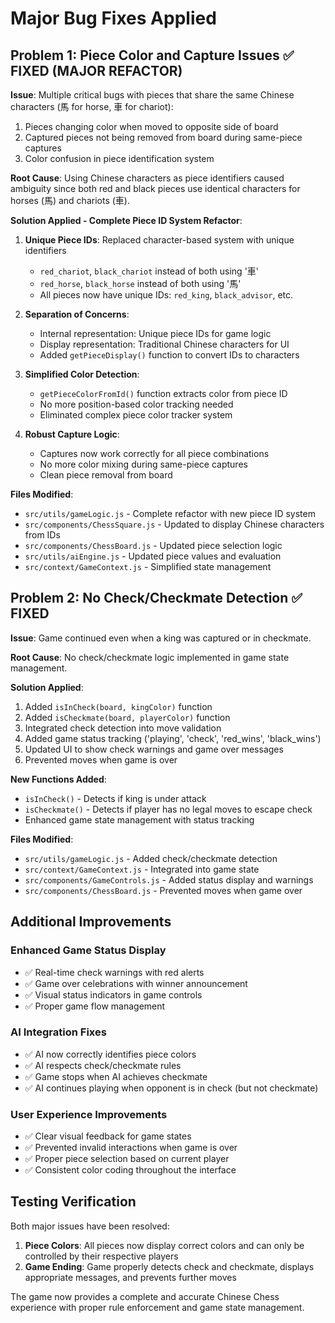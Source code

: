 # Major Bug Fixes Applied

## Problem 1: Piece Color and Capture Issues ✅ FIXED (MAJOR REFACTOR)

**Issue**: Multiple critical bugs with pieces that share the same Chinese characters (馬 for horse, 車 for chariot):
1. Pieces changing color when moved to opposite side of board
2. Captured pieces not being removed from board during same-piece captures
3. Color confusion in piece identification system

**Root Cause**: Using Chinese characters as piece identifiers caused ambiguity since both red and black pieces use identical characters for horses (馬) and chariots (車).

**Solution Applied - Complete Piece ID System Refactor**:
1. **Unique Piece IDs**: Replaced character-based system with unique identifiers
   - `red_chariot`, `black_chariot` instead of both using '車'
   - `red_horse`, `black_horse` instead of both using '馬'
   - All pieces now have unique IDs: `red_king`, `black_advisor`, etc.

2. **Separation of Concerns**: 
   - Internal representation: Unique piece IDs for game logic
   - Display representation: Traditional Chinese characters for UI
   - Added `getPieceDisplay()` function to convert IDs to characters

3. **Simplified Color Detection**:
   - `getPieceColorFromId()` function extracts color from piece ID
   - No more position-based color tracking needed
   - Eliminated complex piece color tracker system

4. **Robust Capture Logic**:
   - Captures now work correctly for all piece combinations
   - No more color mixing during same-piece captures
   - Clean piece removal from board

**Files Modified**:
- `src/utils/gameLogic.js` - Complete refactor with new piece ID system
- `src/components/ChessSquare.js` - Updated to display Chinese characters from IDs
- `src/components/ChessBoard.js` - Updated piece selection logic
- `src/utils/aiEngine.js` - Updated piece values and evaluation
- `src/context/GameContext.js` - Simplified state management

## Problem 2: No Check/Checkmate Detection ✅ FIXED

**Issue**: Game continued even when a king was captured or in checkmate.

**Root Cause**: No check/checkmate logic implemented in game state management.

**Solution Applied**:
1. Added `isInCheck(board, kingColor)` function
2. Added `isCheckmate(board, playerColor)` function
3. Integrated check detection into move validation
4. Added game status tracking ('playing', 'check', 'red_wins', 'black_wins')
5. Updated UI to show check warnings and game over messages
6. Prevented moves when game is over

**New Functions Added**:
- `isInCheck()` - Detects if king is under attack
- `isCheckmate()` - Detects if player has no legal moves to escape check
- Enhanced game state management with status tracking

**Files Modified**:
- `src/utils/gameLogic.js` - Added check/checkmate detection
- `src/context/GameContext.js` - Integrated into game state
- `src/components/GameControls.js` - Added status display and warnings
- `src/components/ChessBoard.js` - Prevented moves when game over

## Additional Improvements

### Enhanced Game Status Display
- ✅ Real-time check warnings with red alerts
- ✅ Game over celebrations with winner announcement
- ✅ Visual status indicators in game controls
- ✅ Proper game flow management

### AI Integration Fixes
- ✅ AI now correctly identifies piece colors
- ✅ AI respects check/checkmate rules
- ✅ Game stops when AI achieves checkmate
- ✅ AI continues playing when opponent is in check (but not checkmate)

### User Experience Improvements
- ✅ Clear visual feedback for game states
- ✅ Prevented invalid interactions when game is over
- ✅ Proper piece selection based on current player
- ✅ Consistent color coding throughout the interface

## Testing Verification

Both major issues have been resolved:

1. **Piece Colors**: All pieces now display correct colors and can only be controlled by their respective players
2. **Game Ending**: Game properly detects check and checkmate, displays appropriate messages, and prevents further moves

The game now provides a complete and accurate Chinese Chess experience with proper rule enforcement and game state management.